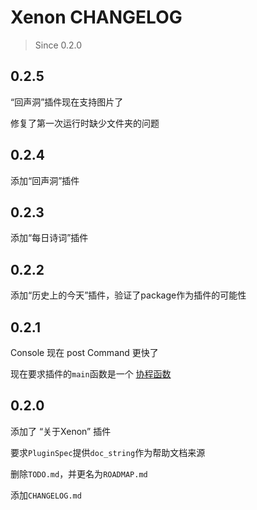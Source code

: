 # Xenon CHANGELOG
> Since 0.2.0

## 0.2.5
“回声洞”插件现在支持图片了

修复了第一次运行时缺少文件夹的问题

## 0.2.4
添加“回声洞”插件

## 0.2.3
添加“每日诗词”插件

## 0.2.2

添加“历史上的今天”插件，验证了package作为插件的可能性

## 0.2.1
Console 现在 post Command 更快了

现在要求插件的`main`函数是一个 [协程函数](https://docs.python.org/zh-cn/3/glossary.html#term-coroutine-function)

## 0.2.0

添加了 “关于Xenon” 插件

要求`PluginSpec`提供`doc_string`作为帮助文档来源

删除`TODO.md`，并更名为`ROADMAP.md`

添加`CHANGELOG.md`